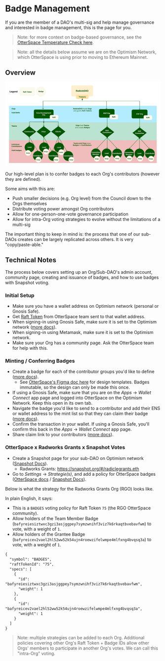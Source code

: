 # Badge Management 

If you are the member of a DAO's multi-sig and help manage governance and interested in badge management, this is the page for you.

> Note: for more context on badge-based governance, see the [OtterSpace Temperature Check here](https://radicle.community/t/temperature-check-use-otterspace-non-transferable-tokens-for-distribution-of-influence-mechanism/3055).

> Note: all the details below assume we are on the Optimism Network, which OtterSpace is using prior to moving to Ethereum Mainnet. 

## Overview 

![img.png](img.png)

Our high-level plan is to confer badges to each Org's contributors (however they are defined).

Some aims with this are:
* Push smaller decisions (e.g. Org level) from the Council down to the Orgs themselves 
* Distribute voting power amongst Org contributors
* Allow for one-person-one-vote governance participation
* Allow for intra-Org voting strategies to evolve without the limitations of a multi-sig

The important thing to keep in mind is: the process that one of our sub-DAOs creates can be largely replicated across others. It is very "copy/paste-able."

## Technical Notes 

The process below covers setting up an Org/Sub-DAO's admin account, community page, creating and issuance of badges, and how to use badges with Snapshot voting.

### Initial Setup
* Make sure you have a wallet address on Optimism network (personal or Gnosis Safe).
* Get [Raft Token](https://docs.otterspace.xyz/your-guide-to-otterspace/how-communities-are-represented-within-otterspace) from OtterSpace team sent to that wallet address.
* When signing-in using Gnosis Safe, make sure it is set to the Optimism network ([more docs](https://docs.otterspace.xyz/your-guide-to-otterspace/using-a-gnosis-safe-with-otterspace)).
* When signing-in using Metamask, make sure it is set to the Optimism network.
* Make sure your Org has a community page. Ask the OtterSpace team for help with this. 

### Minting / Conferring Badges
* Create a badge for each of the contributor groups you'd like to define ([more docs](https://docs.otterspace.xyz/your-guide-to-otterspace/creating-a-new-badge-for-your-community)).
  * See [OtterSpace's Figma doc here](https://www.figma.com/community/file/1165222532286501657) for design templates. Badges immutable, so the design can only be made this once.
* If using a Gnosis Safe, make sure that you are on the _Apps_ -> _Wallet Connect_ app page and logged into OtterSpace on the Optimism Network. Keep this open in its own tab.
* Navigate the badge you'd like to send to a contributor and add their ENS or wallet address to the mint list so that they can claim their badge ([more docs](https://docs.otterspace.xyz/your-guide-to-otterspace/adding-members-to-the-mint-list-for-a-badge)).
* Confirm the transaction in your wallet. If using a Gnosis Safe, you'll confirm this back in the _Apps_ -> _Wallet Connect_ app page.
* Share claim link to your contributors ([more docs](https://docs.otterspace.xyz/your-guide-to-otterspace/sharing-the-badge-claim-link-with-members)).

### OtterSpace x Radworks Grants x Snapshot Votes
* Create a Snapshot page for your sub-DAO on Optimism network ([Snapshot Docs](https://docs.snapshot.org/spaces/create)).
  * Radworks Grants: https://snapshot.org/#/radiclegrants.eth
* Go to _Settings_ -> _Strategie(s)_, and add a policy for OtterSpace badges ([OtterSpace docs](https://docs.otterspace.xyz/your-guide-to-otterspace/using-otterspace-badges-with-snapshot) / [Snapshot Docs](https://docs.snapshot.org/strategies/what-is-a-strategy)).

Below is what the strategy for the Radworks Grants Org (RGO) looks like.

In plain English, it says:
* This is a `BADGES` voting policy for Raft Token `75` (the RGO OtterSpace community).
* Allow holders of the Team Member Badge (`bafyreiesiztwxc3gzi3asjggpey7symzwnihf3viz7k6rkaqtbvebavfwm`) to vote, with a weight of `1`.
* Allow holders of the Grantee Badge (`bafyreicev2vael2hl52ww52k54ujn4roewzifelwmpe4mlfxng4bvqsq3a`) to vote, with a weight of `1`.

``` 
{
  "symbol": "BADGES",
  "raftTokenId": "75",
  "specs": [
    {
      "id": "bafyreiesiztwxc3gzi3asjggpey7symzwnihf3viz7k6rkaqtbvebavfwm",
      "weight": 1
    },
    {
      "id": "bafyreicev2vael2hl52ww52k54ujn4roewzifelwmpe4mlfxng4bvqsq3a",
      "weight": 1
    }
  ]
}
```

> Note: multiple strategies can be added to each Org. Additional policies covering other Org's Raft Token + Badge IDs allow other Orgs' members to participate in another Org's votes. We can call this "intra-Org" voting.
